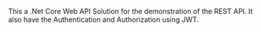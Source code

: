 This a .Net Core Web API Solution for the demonstration of the REST API. It also have the Authentication and Authorization using JWT.
